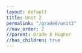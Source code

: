 ```yaml
---
layout: default
title: Unit 2
permalink: "/grade8/unit2"
//nav_order: 2
//parent: Grade 8 Higher
//has_children: true
---
```

